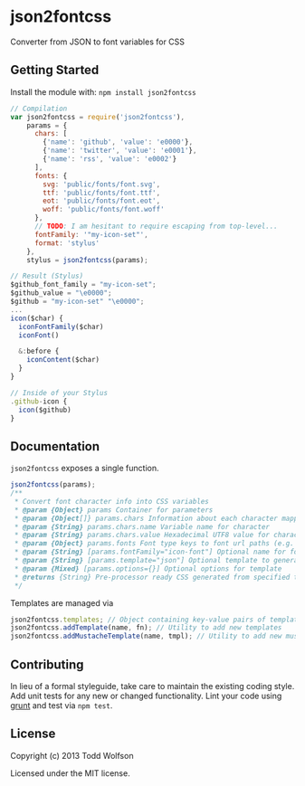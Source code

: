 # json2fontcss

Converter from JSON to font variables for CSS

## Getting Started
Install the module with: `npm install json2fontcss`

```javascript
// Compilation
var json2fontcss = require('json2fontcss'),
    params = {
      chars: [
        {'name': 'github', 'value': 'e0000'},
        {'name': 'twitter', 'value': 'e0001'},
        {'name': 'rss', 'value': 'e0002'}
      ],
      fonts: {
        svg: 'public/fonts/font.svg',
        ttf: 'public/fonts/font.ttf',
        eot: 'public/fonts/font.eot',
        woff: 'public/fonts/font.woff'
      },
      // TODO: I am hesitant to require escaping from top-level...
      fontFamily: '"my-icon-set"',
      format: 'stylus'
    },
    stylus = json2fontcss(params);

// Result (Stylus)
$github_font_family = "my-icon-set";
$github_value = "\e0000";
$github = "my-icon-set" "\e0000";
...
icon($char) {
  iconFontFamily($char)
  iconFont()

  &:before {
    iconContent($char)
  }
}

// Inside of your Stylus
.github-icon {
  icon($github)
}
```

## Documentation
`json2fontcss` exposes a single function.

```js
json2fontcss(params);
/**
 * Convert font character info into CSS variables
 * @param {Object} params Container for parameters
 * @param {Object[]} params.chars Information about each character mapping
 * @param {String} params.chars.name Variable name for character
 * @param {String} params.chars.value Hexadecimal UTF8 value for character
 * @param {Object} params.fonts Font type keys to font url paths (e.g. {less: '../font.svg'})
 * @param {String} [params.fontFamily="icon-font"] Optional name for font-family
 * @param {String} [params.template="json"] Optional template to generate with
 * @param {Mixed} [params.options={}] Optional options for template
 * @returns {String} Pre-processor ready CSS generated from specified template
 */
```

Templates are managed via

```js
json2fontcss.templates; // Object containing key-value pairs of template engines
json2fontcss.addTemplate(name, fn); // Utility to add new templates
json2fontcss.addMustacheTemplate(name, tmpl); // Utility to add new mustache templates
```

## Contributing
In lieu of a formal styleguide, take care to maintain the existing coding style. Add unit tests for any new or changed functionality. Lint your code using [grunt](https://github.com/gruntjs/grunt) and test via `npm test`.

## License
Copyright (c) 2013 Todd Wolfson

Licensed under the MIT license.
